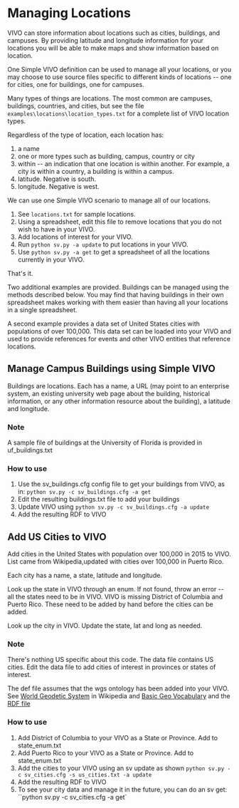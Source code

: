 # Managing Locations

VIVO can store information about locations such as cities, buildings, and campuses.  By providing latitude
and longitude information for your locations you will be able to make maps and show information based on 
location.  

One Simple VIVO definition can
be used to manage all your locations, or you may choose to use source files specific to different kinds of locations -- 
one for cities, one for buildings, one for campuses.

Many types of things are locations.  The most common are campuses, buildings, countries, and cities, but see the file `examples\locations\location_types.txt` for a complete list of VIVO location types.

Regardless of the type of location, each location has:

1. a name
1. one or more types such as building, campus, country or city
1. within -- an indication that one location is within another.  For example, a city is within a country, a 
building is 
within a campus.
1. latitude.  Negative is south.
1. longitude.  Negative is west.

We can use one Simple VIVO scenario to manage all of our locations.

1. See `locations.txt` for sample locations.  
1. Using a spreadsheet, edit this file to remove locations that you do not wish to have in your VIVO.
1. Add locations of interest for your VIVO.
1. Run `python sv.py -a update` to put locations in your VIVO.
1. Use `python sv.py -a get`  to get a spreadsheet of all the locations currently in your VIVO.
   
That's it.

Two additional examples are provided.  Buildings can be managed using the methods described below.  You may find
that having buildings in their own spreadsheet makes working with them easier than having all your locations in
a single spreadsheet.

A second example provides a data set of United States cities with populations of over 100,000.  This data set can be
loaded into your VIVO and used to provide references for events and other VIVO entities that reference
locations.

## Manage Campus Buildings using Simple VIVO

Buildings are locations.  Each has a name, a URL (may point to an enterprise system, an existing university web page 
about the building, historical information, or any other information resource about the building), a latitude and
longitude.

### Note

A sample file of buildings at the University of Florida is provided in uf_buildings.txt

### How to use

1. Use the sv_buildings.cfg config file to get your buildings from VIVO, as in:
    `python sv.py -c sv_buildings.cfg -a get`
1. Edit the resulting buildings.txt file to add your buildings
1. Update VIVO using
    `python sv.py -c sv_buildings.cfg -a update`
1. Add the resulting RDF to VIVO


## Add US Cities to VIVO

Add cities in the United States with population over 100,000 in 2015 to VIVO.  List came from Wikipedia,updated with
cities over 100,000 in Puerto Rico.

Each city has a name, a state, latitude and longitude.

Look up the state in VIVO through an enum.  If not found, throw an error -- all the states need to be in VIVO.  VIVO
is missing District of Columbia and Puerto Rico.  These need to be added by hand before the cities can be added.

Look up the city in VIVO.  Update the state, lat and long as needed.

### Note

There's nothing US specific about this code.  The data file contains US cities.  Edit the data file
to add cities of interest in provinces or states of interest.

The def file assumes that the wgs ontology has been added into
your VIVO.  See [World Geodetic System](https://en.wikipedia.org/wiki/World_Geodetic_System) in Wikipedia 
and [Basic Geo Vocabulary](http://www.w3.org/2003/01/geo/) and 
the  [RDF file](http://www.w3.org/2003/01/geo/wgs84_pos#)

### How to use

1. Add District of Columbia to your VIVO as a State or Province.  Add to state_enum.txt
1. Add Puerto Rico to your VIVO as a State or Province.  Add to state_enum.txt
1. Add the cities to your VIVO using an sv update as shown `python sv.py -c sv_cities.cfg -s us_cities.txt -a update`
1. Add the resulting RDF to VIVO
1. To see your city data and manage it in the future, you can do an sv get: ``python sv.py -c sv_cities.cfg -a get`
